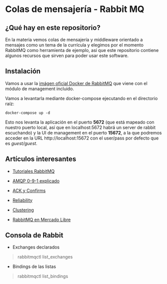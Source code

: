 # Colas de mensajería - Rabbit MQ

## ¿Qué hay en este repositorio?

En la materia vemos colas de mensajería y middleware orientado a mensajes como un tema de la currícula y elegimos por el momento RabbitMQ como herramienta de ejemplo, así que este repositorio contiene algunos recursos que sirven para poder usar este software.

## Instalación

Vamos a usar la [imágen oficial Docker de RabbitMQ](https://hub.docker.com/_/rabbitmq) que viene con el módulo de management incluido.

Vamos a levantarla mediante docker-compose ejecutando en el directorio raíz:

`docker-compose up -d`

Esto nos levanta la aplicación en el puerto **5672** (que está mapeado con nuestro puerto local, así que en localhost:5672 habrá un server de rabbit escuchando) y la UI de management en el puerto **15672**, a la que podremos acceder en la URL http://localhost:15672 con el user/pass por defecto que es *guest/guest*.


## Artículos interesantes

- [Tutoriales RabbitMQ](https://www.rabbitmq.com/getstarted.html)
- [AMQP 0-9-1 explicado](http://www.rabbitmq.com/tutorials/amqp-concepts.html)
- [ACK y Confirms](https://www.rabbitmq.com/confirms.html)
- [Reliability](https://www.rabbitmq.com/reliability.html)
- [Clustering](https://www.rabbitmq.com/clustering.html)

- [RabbitMQ en Mercado Libre](https://docs.google.com/document/d/1SX2DBTJ8pOYnrbM525AtJMFtg6_wZQBrMZOkxO1Qpt8/edit)


## Consola de Rabbit

- Exchanges declarados
>rabbitmqctl list_exchanges
- Bindings de las listas
>rabbitmqctl list_bindings
